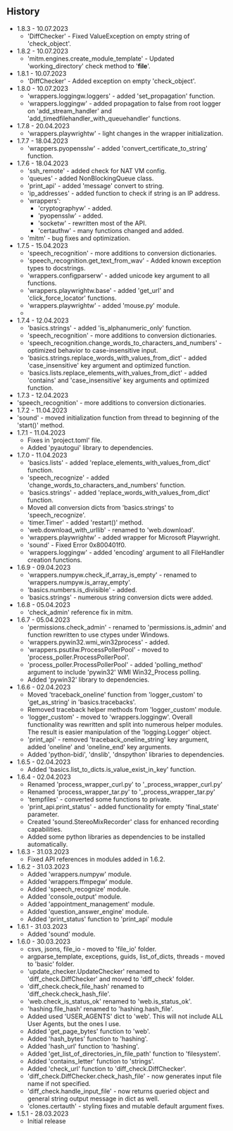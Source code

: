 <!-- HISTORY -->
## History

* 1.8.3 - 10.07.2023
  * 'DiffChecker' - Fixed ValueException on empty string of 'check_object'.
* 1.8.2 - 10.07.2023
  * 'mitm.engines.create_module_template' - Updated 'working_directory' check method to '__file__'.
* 1.8.1 - 10.07.2023
  * 'DiffChecker' - Added exception on empty 'check_object'.
* 1.8.0 - 10.07.2023
  * 'wrappers.loggingw.loggers' - added 'set_propagation' function.
  * 'wrappers.loggingw' - added propagation to false from root logger on 'add_stream_handler' and 'add_timedfilehandler_with_queuehandler' functions.
* 1.7.8 - 20.04.2023
  * 'wrappers.playwrightw' - light changes in the wrapper initialization.
* 1.7.7 - 18.04.2023
  * 'wrappers.pyopensslw' - added 'convert_certificate_to_string' function.
* 1.7.6 - 18.04.2023
  * 'ssh_remote' - added check for NAT VM config.
  * 'queues' - added NonBlockingQueue class.
  * 'print_api' - added 'message' convert to string.
  * 'ip_addresses' - added function to check if string is an IP address.
  * 'wrappers':
    * 'cryptographyw' - added.
    * 'pyopensslw' - added.
    * 'socketw' - rewritten most of the API.
    * 'certauthw' - many functions changed and added.
  * 'mitm' - bug fixes and optimization.
* 1.7.5 - 15.04.2023
  * 'speech_recognition' - more additions to conversion dictionaries.
  * 'speech_recognition.get_text_from_wav' - Added known exception types to docstrings.
  * 'wrappers.configparserw' - added unicode key argument to all functions.
  * 'wrappers.playwrightw.base' - added 'get_url' and 'click_force_locator' functions.
  * 'wrappers.playwrightw' - added 'mouse.py' module.
  * 
* 1.7.4 - 12.04.2023
  * 'basics.strings' - added 'is_alphanumeric_only' function.
  * 'speech_recognition' - more additions to conversion dictionaries.
  * 'speech_recognition.change_words_to_characters_and_numbers' - optimized behavior to case-insensitive input.
  * 'basics.strings.replace_words_with_values_from_dict' - added 'case_insensitive' key argument and optimized function.
  * 'basics.lists.replace_elements_with_values_from_dict' - added 'contains' and 'case_insensitive' key arguments and optimized function.
* 1.7.3 - 12.04.2023
 * 'speech_recognition' - more additions to conversion dictionaries.
* 1.7.2 - 11.04.2023
 * 'sound' - moved initialization function from thread to beginning of the 'start()' method.
* 1.7.1 - 11.04.2023
  * Fixes in 'project.toml' file.
  * Added 'pyautogui' library to dependencies.
* 1.7.0 - 11.04.2023
  * 'basics.lists' - added 'replace_elements_with_values_from_dict' function.
  * 'speech_recognize' - added 'change_words_to_characters_and_numbers' function.
  * 'basics.strings' - added 'replace_words_with_values_from_dict' function.
  * Moved all conversion dicts from 'basics.strings' to 'speech_recognize'.
  * 'timer.Timer' - added 'restart()' method.
  * 'web.download_with_urllib' - renamed to 'web.download'.
  * 'wrappers.playwrightw' - added wrapper for Microsoft Playwright.
  * 'sound' - Fixed Error 0x800401f0.
  * 'wrappers.loggingw' - added 'encoding' argument to all FileHandler creation functions.
* 1.6.9 - 09.04.2023
  * 'wrappers.numpyw.check_if_array_is_empty' - renamed to 'wrappers.numpyw.is_array_empty'.
  * 'basics.numbers.is_divisible' - added.
  * 'basics.strings' - numerous string conversion dicts were added.
* 1.6.8 - 05.04.2023
  * 'check_admin' reference fix in mitm.
* 1.6.7 - 05.04.2023
  * 'permissions.check_admin' - renamed to 'permissions.is_admin' and function rewritten to use ctypes under Windows.
  * 'wrappers.pywin32.wmi_win32process' - added.
  * 'wrappers.psutilw.ProcessPollerPool' - moved to 'process_poller.ProcessPollerPool'.
  * 'process_poller.ProcessPollerPool' - added 'polling_method' argument to include 'pywin32' WMI Win32_Process polling.
  * Added 'pywin32' library to dependencies.
* 1.6.6 - 02.04.2023
  * Moved 'traceback_oneline' function from 'logger_custom' to 'get_as_string' in 'basics.tracebacks'.
  * Removed traceback helper methods from 'logger_custom' module.
  * 'logger_custom' - moved to 'wrappers.loggingw'. Overall functionality was rewritten and split into numerous helper modules. The result is easier manipulation of the 'logging.Logger' object.
  * 'print_api' - removed 'traceback_oneline_string' key argument, added 'oneline' and 'oneline_end' key arguments.
  * Added 'python-bidi', 'dnslib', 'dnspython' libraries to dependencies.
* 1.6.5 - 02.04.2023
  * Added 'basics.list_to_dicts.is_value_exist_in_key' function.
* 1.6.4 - 02.04.2023
  * Renamed 'process_wrapper_curl.py' to '_process_wrapper_curl.py'
  * Renamed 'process_wrapper_tar.py' to '_process_wrapper_tar.py'
  * 'tempfiles' - converted some functions to private.
  * 'print_api.print_status' - added functionality for empty 'final_state' parameter.
  * Created 'sound.StereoMixRecorder' class for enhanced recording capabilities.
  * Added some python libraries as dependencies to be installed automatically.
* 1.6.3 - 31.03.2023
  * Fixed API references in modules added in 1.6.2.
* 1.6.2 - 31.03.2023
  * Added 'wrappers.numpyw' module.
  * Added 'wrappers.ffmpegw' module.
  * Added 'speech_recognize' module.
  * Added 'console_output' module.
  * Added 'appointment_management' module.
  * Added 'question_answer_engine' module.
  * Added 'print_status' function to 'print_api' module
* 1.6.1 - 31.03.2023
  * Added 'sound' module.
* 1.6.0 - 30.03.2023
  * csvs, jsons, file_io - moved to 'file_io' folder.
  * argparse_template, exceptions, guids, list_of_dicts, threads - moved to 'basic' folder.
  * 'update_checker.UpdateChecker' renamed to 'diff_check.DiffChecker' and moved to 'diff_check' folder.
  * 'diff_check.check_file_hash' renamed to 'diff_check.check_hash_file'.
  * 'web.check_is_status_ok' renamed to 'web.is_status_ok'.
  * 'hashing.file_hash' renamed to 'hashing.hash_file'.
  * Added used 'USER_AGENTS' dict to 'web'. This will not include ALL User Agents, but the ones I use.
  * Added 'get_page_bytes' function to 'web'.
  * Added 'hash_bytes' function to 'hashing'.
  * Added 'hash_url' function to 'hashing'.
  * Added 'get_list_of_directories_in_file_path' function to 'filesystem'.
  * Added 'contains_letter' function to 'strings'.
  * Added 'check_url' function to 'diff_check.DiffChecker'.
  * 'diff_check.DiffChecker.check_hash_file' - now generates input file name if not specified.
  * 'diff_check.handle_input_file' - now returns queried object and general string output message in dict as well.
  * 'clones.certauth' - styling fixes and mutable default argument fixes.
* 1.5.1 - 28.03.2023
  * Initial release
